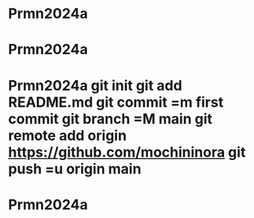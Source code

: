 # Prmn2024a
# Prmn2024a
# Prmn2024a git init git add README.md git commit =m first commit git branch =M main git remote add origin https://github.com/mochininora git push =u origin main
# Prmn2024a
